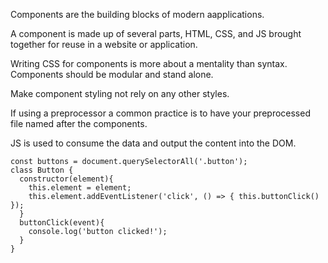 Components are the building blocks of modern aapplications.

A component is made up of several parts, HTML, CSS, and JS brought together for reuse in a website or application.

Writing CSS for components is more about a mentality than syntax.
Components should be modular and stand alone.

Make component styling not rely on any other styles.

If using a preprocessor a common practice is to have your preprocessed file named after the components.

JS is used to consume the data and output the content into the DOM.

    const buttons = document.querySelectorAll('.button');
    class Button {
      constructor(element){
        this.element = element;
        this.element.addEventListener('click', () => { this.buttonClick() });
      }
      buttonClick(event){
        console.log('button clicked!');
      }
    }